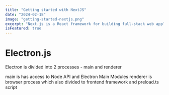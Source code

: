 ```yaml
---
title: "Getting started with NextJS"
date: "2024-02-18"
image: "getting-started-nextjs.png"
excerpt: "Next.js is a React framework for building full-stack web applications. You use React Components to build user interfaces, and Next.js for additional features and optimizations. Under the hood, Next.js also abstracts and automatically configures tooling needed for React, like bundling, compiling, and more."
isFeatured: true
---
```


# Electron.js


Electron is divided into 2 processes - main and renderer

main is has access to Node API and Electron Main Modules
renderer is browser process which also divided to frontend framework and preload.ts script
